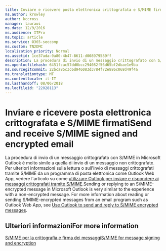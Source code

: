 ```yaml
---
title: Inviare e ricevere posta elettronica crittografata e S/MIME firmati
ms.author: krowley
author: kccross
manager: laurawi
ms.date: 12/9/2016
ms.audience: ITPro
ms.topic: article
ms.service: O365-seccomp
ms.custom: TN2DMC
localization_priority: Normal
ms.assetid: 1ce37ada-0a80-4b47-8611-d008979589ff
description: La procedura di invio di un messaggio crittografato con S/MIME in Microsoft Outlook è molto simile a quella di invio di un messaggio non crittografato.
ms.openlocfilehash: 6451fcac57dd0bcc294082f56d65bf2dbae1e9ba
ms.sourcegitcommit: 22bca85c3c6d946083d3784f72e886c068d49f4a
ms.translationtype: MT
ms.contentlocale: it-IT
ms.lasthandoff: 08/06/2018
ms.locfileid: "22028113"
---
```

# <a name="send-and-receive-smime-signed-and-encrypted-email"></a><span data-ttu-id="8da46-103">Inviare e ricevere posta elettronica crittografata e S/MIME firmati</span><span class="sxs-lookup"><span data-stu-id="8da46-103">Send and receive S/MIME signed and encrypted email</span></span>

<span data-ttu-id="8da46-p101">La procedura di invio di un messaggio crittografato con S/MIME in Microsoft Outlook è molto simile a quella di invio di un messaggio non crittografato. Per ulteriori informazioni sulla lettura o sull'invio di messaggi crittografati tramite S/MIME da un programma di posta elettronica come Outlook Web App, vedere l'articolo su come [utilizzare Outlook per inviare e rispondere ai messaggi crittografati tramite S/MIME](https://go.microsoft.com/fwlink/p/?LinkId=392520).</span><span class="sxs-lookup"><span data-stu-id="8da46-p101">Sending or replying to an S/MIME-encrypted message in Microsoft Outlook is very similar to the experience with a non-encrypted message. For more information about reading or sending S/MIME-encrypted messages from an email program such as Outlook Web App, see [Use Outlook to send and reply to S/MIME encrypted messages](https://go.microsoft.com/fwlink/p/?LinkId=392520).</span></span>
  
## <a name="for-more-information"></a><span data-ttu-id="8da46-106">Ulteriori informazioni</span><span class="sxs-lookup"><span data-stu-id="8da46-106">For more information</span></span>

[<span data-ttu-id="8da46-107">S/MIME per la crittografia e firma dei messaggi</span><span class="sxs-lookup"><span data-stu-id="8da46-107">S/MIME for message signing and encryption</span></span>](s-mime-for-message-signing-and-encryption.md)
  

